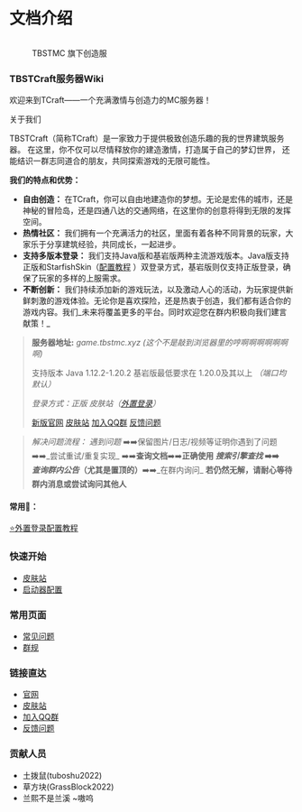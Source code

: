 # 文档介绍

<figure>
<img src="https://pic2.imgdb.cn/item/645b80110d2dde57779c4822.png" alt="">
<figcaption>
<p>TBSTMC 旗下创造服</p>
</figcaption>
</figure>

<!-- ![Static Badge](https://img.shields.io/badge/version-4.1-blue?link=a) -->

### TBSTCraft服务器Wiki

欢迎来到TCraft——一个充满激情与创造力的MC服务器！

关于我们

TBSTCraft（简称TCraft）是一家致力于提供极致创造乐趣的我的世界建筑服务器。
在这里，你不仅可以尽情释放你的建造激情，打造属于自己的梦幻世界，
还能结识一群志同道合的朋友，共同探索游戏的无限可能性。



**我们的特点和优势：**

* **自由创造：** 在TCraft，你可以自由地建造你的梦想。无论是宏伟的城市，还是神秘的冒险岛，还是四通八达的交通网络，在这里你的创意将得到无限的发挥空间。
* **热情社区：** 我们拥有一个充满活力的社区，里面有着各种不同背景的玩家，大家乐于分享建筑经验，共同成长，一起进步。
* **支持多版本登录：** 我们支持Java版和基岩版两种主流游戏版本。Java版支持正版和StarfishSkin（[配置教程](wai-zhi-deng-lu.md)
  ）双登录方式，基岩版则仅支持正版登录，确保了玩家的多样的上服需求。
* **不断创新：**
  我们持续添加新的游戏玩法，以及激动人心的活动，为玩家提供新鲜刺激的游戏体验。无论你是喜欢探险，还是热衷于创造，我们都有适合你的游戏内容。我们_未来将覆盖更多的平台。同时欢迎您在群内积极向我们建言献策！_

> **服务器地址:** _game.tbstmc.xyz (这个不是敲到浏览器里的哼啊啊啊啊啊啊啊)_
>
> 支持版本 Java 1.12.2-1.20.2 基岩版最低要求在 1.20.0及其以上 _（端口均默认）_
>
> _登录方式：正版 皮肤站（_[_外置登录_](wai-zhi-deng-lu.md)_）_
>
> [新版官网](https://tbstmc.xyz) [皮肤站](https://skin.tbstmc.xyz) [加入QQ群](https://jq.qq.com/?\_wv=1027\&k=2tS7cxcw) [反馈问题](https://wj.qq.com/s2/12345977/adeb/)

> _解决问题流程：_ _遇到问题_ ➡️➡️保留图片/日志/视频等证明你遇到了问题 ➡️➡️_尝试重试/重复实现_ ➡️➡️**查询文档**➡️➡️**正确使用
**_搜索引擎查找_ ➡️➡️\
> _查询群内公告_**（尤其是置顶的）**➡️➡️_在群内询问_ **若仍然无解，请耐心等待群内消息或尝试询问其他人**

#### 常用🔗：

[⭐外置登录配置教程](deprecated/wzdl.md)

### 快速开始

- [皮肤站](/course/auth/skin-website)
- [启动器配置](/course/auth/launcher-config)

### 常用页面

- [常见问题](other/questions.md)
- [群规](rule/qqun)

### 链接直达

- [官网](https://tbstmc.xyz)
- [皮肤站](https://skin.tbstmc.xyz)
- [加入QQ群](https://jq.qq.com/?\_wv=1027\&k=2tS7cxcw)
- [反馈问题](https://wj.qq.com/s2/12345977/adeb/)

### 贡献人员

- 土拨鼠(tuboshu2022)
- 草方块(GrassBlock2022)
- 兰熙不是兰溪 ~嗷呜
